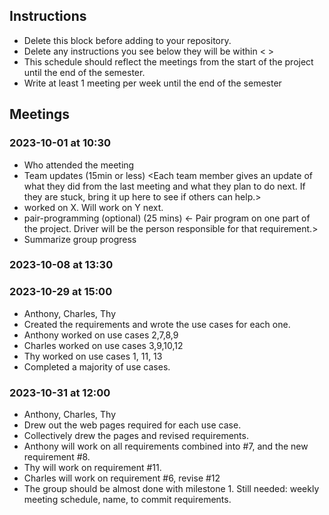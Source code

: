 ## Instructions
- Delete this block before adding to your repository.
- Delete any instructions you see below they will be within < >
- This schedule should reflect the meetings from the start of the project until the end of the semester.
- Write at least 1 meeting per week until the end of the semester

## Meetings
### 2023-10-01 at 10:30
- Who attended the meeting
- Team updates (15min or less)
<Each team member gives an update of what they did from the last meeting and what
they plan to do next. If they are stuck, bring it up here to see if others can
help.>
- <name> worked on X. Will work on Y next.
- pair-programming (optional) (25 mins)
<- Pair program on one part of the project. Driver will be the person responsible
for that requirement.>
- Summarize group progress

### 2023-10-08 at 13:30
<meeting template would go here>
<only fill in template once you had the meeting>
<see example on the last date>
<use date format YYYY-MM-DD at HH:MM>

### 2023-10-29 at 15:00
- Anthony, Charles, Thy
- Created the requirements and wrote the use cases for each one.
- Anthony worked on use cases 2,7,8,9
- Charles worked on use cases 3,9,10,12
- Thy worked on use cases 1, 11, 13
- Completed a majority of use cases.

### 2023-10-31 at 12:00 
- Anthony, Charles, Thy
- Drew out the web pages required for each use case.
- Collectively drew the pages and revised requirements.
- Anthony will work on all requirements combined into #7, and the new requirement #8.
- Thy will work on requirement #11.
- Charles will work on requirement #6, revise #12
- The group should be almost done with milestone 1. Still needed: weekly meeting schedule, name, to commit requirements.

